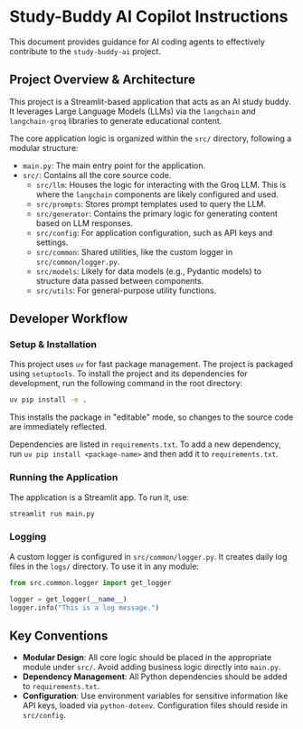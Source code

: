 # Study-Buddy AI Copilot Instructions

This document provides guidance for AI coding agents to effectively contribute to the `study-buddy-ai` project.

## Project Overview & Architecture

This project is a Streamlit-based application that acts as an AI study buddy. It leverages Large Language Models (LLMs) via the `langchain` and `langchain-groq` libraries to generate educational content.

The core application logic is organized within the `src/` directory, following a modular structure:

- `main.py`: The main entry point for the application.
- `src/`: Contains all the core source code.
  - `src/llm`: Houses the logic for interacting with the Groq LLM. This is where the `langchain` components are likely configured and used.
  - `src/prompts`: Stores prompt templates used to query the LLM.
  - `src/generator`: Contains the primary logic for generating content based on LLM responses.
  - `src/config`: For application configuration, such as API keys and settings.
  - `src/common`: Shared utilities, like the custom logger in `src/common/logger.py`.
  - `src/models`: Likely for data models (e.g., Pydantic models) to structure data passed between components.
  - `src/utils`: For general-purpose utility functions.

## Developer Workflow

### Setup & Installation

This project uses `uv` for fast package management. The project is packaged using `setuptools`. To install the project and its dependencies for development, run the following command in the root directory:

```bash
uv pip install -e .
```

This installs the package in "editable" mode, so changes to the source code are immediately reflected.

Dependencies are listed in `requirements.txt`. To add a new dependency, run `uv pip install <package-name>` and then add it to `requirements.txt`.

### Running the Application

The application is a Streamlit app. To run it, use:

```bash
streamlit run main.py
```

### Logging

A custom logger is configured in `src/common/logger.py`. It creates daily log files in the `logs/` directory. To use it in any module:

```python
from src.common.logger import get_logger

logger = get_logger(__name__)
logger.info("This is a log message.")
```

## Key Conventions

- **Modular Design**: All core logic should be placed in the appropriate module under `src/`. Avoid adding business logic directly into `main.py`.
- **Dependency Management**: All Python dependencies should be added to `requirements.txt`.
- **Configuration**: Use environment variables for sensitive information like API keys, loaded via `python-dotenv`. Configuration files should reside in `src/config`.
